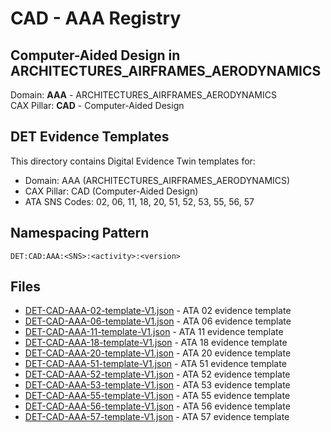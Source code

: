# CAD - AAA Registry

## Computer-Aided Design in ARCHITECTURES_AIRFRAMES_AERODYNAMICS

Domain: **AAA** - ARCHITECTURES_AIRFRAMES_AERODYNAMICS  
CAX Pillar: **CAD** - Computer-Aided Design

## DET Evidence Templates

This directory contains Digital Evidence Twin templates for:
- Domain: AAA (ARCHITECTURES_AIRFRAMES_AERODYNAMICS)
- CAX Pillar: CAD (Computer-Aided Design)
- ATA SNS Codes: 02, 06, 11, 18, 20, 51, 52, 53, 55, 56, 57

## Namespacing Pattern
```
DET:CAD:AAA:<SNS>:<activity>:<version>
```

## Files
- [DET-CAD-AAA-02-template-V1.json](DET-CAD-AAA-02-template-V1.json) - ATA 02 evidence template
- [DET-CAD-AAA-06-template-V1.json](DET-CAD-AAA-06-template-V1.json) - ATA 06 evidence template
- [DET-CAD-AAA-11-template-V1.json](DET-CAD-AAA-11-template-V1.json) - ATA 11 evidence template
- [DET-CAD-AAA-18-template-V1.json](DET-CAD-AAA-18-template-V1.json) - ATA 18 evidence template
- [DET-CAD-AAA-20-template-V1.json](DET-CAD-AAA-20-template-V1.json) - ATA 20 evidence template
- [DET-CAD-AAA-51-template-V1.json](DET-CAD-AAA-51-template-V1.json) - ATA 51 evidence template
- [DET-CAD-AAA-52-template-V1.json](DET-CAD-AAA-52-template-V1.json) - ATA 52 evidence template
- [DET-CAD-AAA-53-template-V1.json](DET-CAD-AAA-53-template-V1.json) - ATA 53 evidence template
- [DET-CAD-AAA-55-template-V1.json](DET-CAD-AAA-55-template-V1.json) - ATA 55 evidence template
- [DET-CAD-AAA-56-template-V1.json](DET-CAD-AAA-56-template-V1.json) - ATA 56 evidence template
- [DET-CAD-AAA-57-template-V1.json](DET-CAD-AAA-57-template-V1.json) - ATA 57 evidence template
